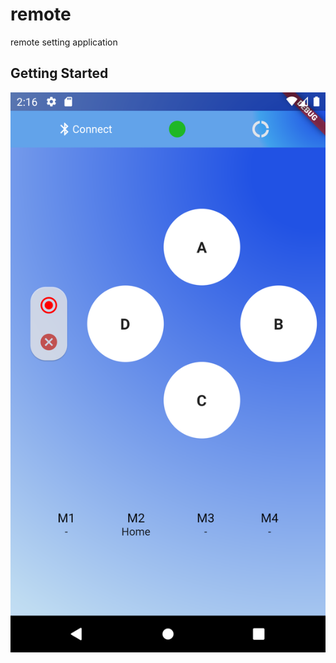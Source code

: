 # remote

remote setting application

## Getting Started


![Alt text](/Docs/Screenshot_20230614_131639.png?raw=true "Main Screen")
